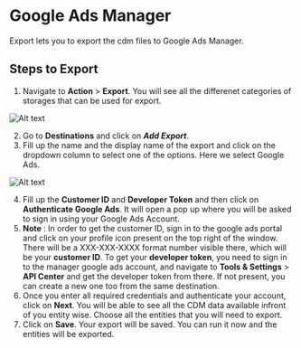 # Google Ads Manager

Export lets you to export the cdm files to Google Ads Manager.

## Steps to Export
1. Navigate to **Action** > **Export**. You will see all the differenet categories of storages that can be used for export.

![Alt text](https://github.com/skypointcloud/platform/blob/master/docs/doc_snippets/exportcommon.PNG?raw=true)

2. Go to **Destinations** and click on ***Add Export***.
3. Fill up the name and the display name of the export and click on the dropdown column to select one of the options. Here we select Google Ads.

![Alt text](https://github.com/skypointcloud/platform/blob/master/docs/doc_snippets/googleadsexportstep1.PNG?raw=true)

4. Fill up the **Customer ID** and **Developer Token** and then click on **Authenticate Google Ads**. It will open a pop up where you will be asked to sign in using your Google Ads Account.
5. **Note** : In order to get the customer ID, sign in to the google ads portal and click on your profile icon present on the top right of the window. There will be a XXX-XXX-XXXX format number visible there, which will be your **customer ID**. To get your **developer token**, you need to sign in to the manager google ads account, and navigate to **Tools & Settings** > **API Center** and get the developer token from there. If not present, you can create a new one too from the same destination. 
5. Once you enter all required credentials and authenticate your account, click on **Next**. You will be able to see all the CDM data available infront of you entity wise. Choose all the entities that you will need to export.
6. Click on **Save**. Your export will be saved. You can run it now and the entities will be exported.